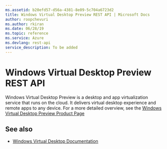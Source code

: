```yaml
---
ms.assetid: b20efd57-d56a-4381-8e09-5c704a6723d2
title: Windows Virtual Desktop Preview REST API | Microsoft Docs
author: roopchevuri
ms.author: rkiran
ms.date: 06/28/19
ms.topic: reference
ms.service: Azure
ms.devlang: rest-api
service_description: To be added
---
```


# Windows Virtual Desktop Preview REST API

Windows Virtual Desktop Preview is a desktop and app virtualization service that runs on the cloud. It delivers virtual desktop experience and remote apps to any device.  For a more detailed overview, see the [Windows Virtual Desktop Preview Product Page](https://azure.microsoft.com/en-us/services/virtual-desktop/)

## See also

- [Windows Virtual Desktop Documentation](https://docs.microsoft.com/en-us/azure/virtual-desktop/)

